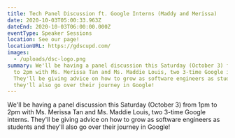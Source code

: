 ```yaml
---
title: Tech Panel Discussion ft. Google Interns (Maddy and Merissa)
date: 2020-10-03T05:00:33.963Z
dateEnd: 2020-10-03T06:00:00.000Z
eventType: Speaker Sessions
location: See our page!
locationURL: https://gdscupd.com/
images:
  - /uploads/dsc-logo.png
summary: We'll be having a panel discussion this Saturday (October 3) from 1pm
  to 2pm with Ms. Merissa Tan and Ms. Maddie Louis, two 3-time Google interns.
  They'll be giving advice on how to grow as software engineers as students and
  they'll also go over their journey in Google!
---
```

We'll be having a panel discussion this Saturday (October 3) from 1pm to 2pm with Ms. Merissa Tan and Ms. Maddie Louis, two 3-time Google interns. They'll be giving advice on how to grow as software engineers as students and they'll also go over their journey in Google!